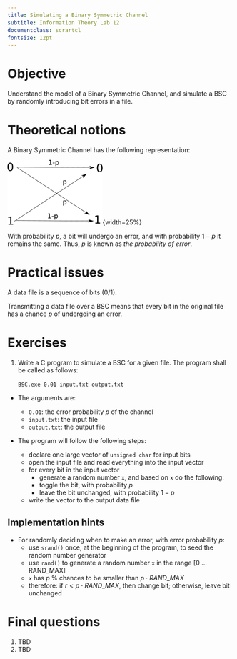 ```yaml
---
title: Simulating a Binary Symmetric Channel
subtitle: Information Theory Lab 12
documentclass: scrartcl
fontsize: 12pt
---
```


# Objective

Understand the model of a Binary Symmetric Channel, and simulate a BSC
by randomly introducing bit errors in a file.

# Theoretical notions

A Binary Symmetric Channel has the following representation:

![Binary symmetric channel (BSC) ](img/BSC.png){width=25%}

With probability $p$, a bit will undergo an error, and with probability 
$1-p$ it remains the same. Thus, $p$ is known as *the probability of error*.

# Practical issues

A data file is a sequence of bits (0/1).

Transmitting a data file over a BSC means that every bit in the original
file has a chance $p$ of undergoing an error.

# Exercises

1. Write a C program to simulate a BSC for a given file.
The program shall be called as follows: 

	`BSC.exe 0.01 input.txt output.txt`
	
  * The arguments are:
    * `0.01`: the error probability $p$ of the channel
	* `input.txt`: the input file
	* `output.txt`: the output file
	
  * The program will follow the following steps:
    * declare one large vector of `unsigned char` for input bits
    * open the input file and read everything into the input vector
	* for every bit in the input vector
	    * generate a random number `x`, and based on `x` do the following:
	    * toggle the bit, with probability $p$
	    * leave the bit unchanged, with probability $1-p$
    * write the vector to the output data file
        
## Implementation hints

* For randomly deciding when to make an error, with error probability $p$:
    * use `srand()` once, at the beginning of the program, to seed the random number generator
    * use `rand()` to generate a random number `x` in the range [0 ... RAND_MAX]
    * `x` has $p\;$% chances to be smaller than $p \cdot RAND\_MAX$
    * therefore: if $r < p \cdot RAND\_MAX$, then change bit; otherwise, leave bit unchanged
    

# Final questions

1. TBD
2. TBD

